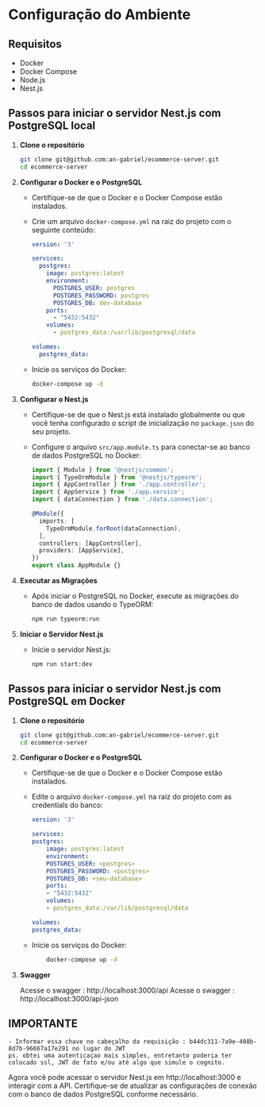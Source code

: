 # Configuração do Ambiente

## Requisitos

- Docker
- Docker Compose
- Node.js
- Nest.js

## Passos para iniciar o servidor Nest.js com PostgreSQL local

1. **Clone o repositório**

   ```sh
   git clone git@github.com:an-gabriel/ecommerce-server.git
   cd ecommerce-server
   ```

2. **Configurar o Docker e o PostgreSQL**

   - Certifique-se de que o Docker e o Docker Compose estão instalados.
   - Crie um arquivo `docker-compose.yml` na raiz do projeto com o seguinte conteúdo:

     ```yaml
     version: '3'

     services:
       postgres:
         image: postgres:latest
         environment:
           POSTGRES_USER: postgres
           POSTGRES_PASSWORD: postgres
           POSTGRES_DB: dev-database
         ports:
           - "5432:5432"
         volumes:
           - postgres_data:/var/lib/postgresql/data

     volumes:
       postgres_data:
     ```

   - Inicie os serviços do Docker:

     ```sh
     docker-compose up -d
     ```

3. **Configurar o Nest.js**

   - Certifique-se de que o Nest.js está instalado globalmente ou que você tenha configurado o script de inicialização no `package.json` do seu projeto.
   - Configure o arquivo `src/app.module.ts` para conectar-se ao banco de dados PostgreSQL no Docker:

     ```typescript
     import { Module } from '@nestjs/common';
     import { TypeOrmModule } from '@nestjs/typeorm';
     import { AppController } from './app.controller';
     import { AppService } from './app.service';
     import { dataConnection } from './data.connection';

     @Module({
       imports: [
         TypeOrmModule.forRoot(dataConnection),
       ],
       controllers: [AppController],
       providers: [AppService],
     })
     export class AppModule {}
     ```

4. **Executar as Migrações**

   - Após iniciar o PostgreSQL no Docker, execute as migrações do banco de dados usando o TypeORM:

     ```sh
     npm run typeorm:run
     ```

5. **Iniciar o Servidor Nest.js**

   - Inicie o servidor Nest.js:

     ```sh
     npm run start:dev

## Passos para iniciar o servidor Nest.js com PostgreSQL em Docker

1. **Clone o repositório**

	```sh
	git clone git@github.com:an-gabriel/ecommerce-server.git
	cd ecommerce-server
	```

2. **Configurar o Docker e o PostgreSQL**

	- Certifique-se de que o Docker e o Docker Compose estão instalados.
	- Edite o arquivo `docker-compose.yml` na raiz do projeto com as credentials do banco:


		```yaml
		version: '3'

		services:
		postgres:
			image: postgres:latest
			environment:
			POSTGRES_USER: <postgres>
			POSTGRES_PASSWORD: <postgres>
			POSTGRES_DB: <seu-database>
			ports:
			- "5432:5432"
			volumes:
			- postgres_data:/var/lib/postgresql/data

		volumes:
		postgres_data:
		```

    - Inicie os serviços do Docker:

		```sh
			docker-compose up -d
		```

4. **Swagger**

	Acesse o swagger : http://localhost:3000/api
	Acesse o swagger : http://localhost:3000/api-json



## IMPORTANTE

	- Informar essa chave no cabeçalho da requisição : b44dc311-7a9e-408b-8d7b-96667a17e291 no lugar do JWT
	ps. obtei uma autenticaçao mais simples, entretanto poderia ter colocado ssl, JWT de fato e/ou até algo que simule o cognito.

Agora você pode acessar o servidor Nest.js em http://localhost:3000 e interagir com a API. Certifique-se de atualizar as configurações de conexão com o banco de dados PostgreSQL conforme necessário.